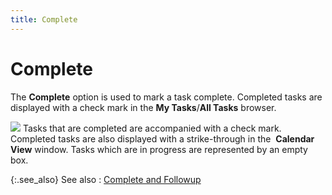 ```yaml
---
title: Complete
---
```


# Complete


The **Complete** option is used  to mark a task complete. Completed tasks are displayed with a check mark  in the **My Tasks**/**All 
 Tasks** browser.


![]({{site.cm_baseurl}}/img/note.gif) Tasks  that are completed are accompanied with a check mark. Completed tasks  are also displayed with a strike-through in the  **Calendar View**  window. Tasks which are in progress are represented by an empty box.


{:.see_also}
See also
: [Complete  and Followup]({{site.cm_baseurl}}/tasks/task-profile-options/complete-and-followup/task_profile_option_-_complete_and_followup.html)
